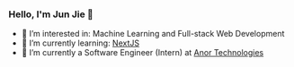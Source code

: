 ### Hello, I'm Jun Jie 👋
- 💬 I’m interested in: Machine Learning and Full-stack Web Development
- 🌱 I’m currently learning: [NextJS](https://nextjs.org/)
- 🔭 I’m currently a Software Engineer (Intern) at [Anor Technologies](https://anor-tech.com/)
  
<!--
**junnjiee16/junnjiee16** is a ✨ _special_ ✨ repository because its `README.md` (this file) appears on your GitHub profile.

Here are some ideas to get you started:

- 🔭 I’m currently working on ...
- 🌱 I’m currently learning ...
- 👯 I’m looking to collaborate on ...
- 🤔 I’m looking for help with ...
- 💬 Ask me about ...
- 📫 How to reach me: ...
- 😄 Pronouns: ...
- ⚡ Fun fact: ...
-->

